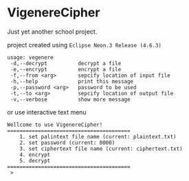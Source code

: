 # VigenereCipher
Just yet another school project.

project created using `Eclipse Neon.3 Release (4.6.3)`

```
usage: vegenere
 -d,--decrypt          decrypt a file
 -e,--encrypt          encrypt a file
 -f,--from <arg>       sepcify location of input file
 -h,--help             print this message
 -p,--password <arg>   password to be used
 -t,--to <arg>         sepcify location of output file
 -v,--verbose          show more message
 ```

or use interactive text menu

```
Wellcome to use VigenereCipher!
========================================
	1. set palintext file name (current: plaintext.txt)
	2. set password (current: 0000)
	3. set ciphertext file name (current: ciphertext.txt)
	4. encrypt
	5. decrypt
========================================
 >
 ```
